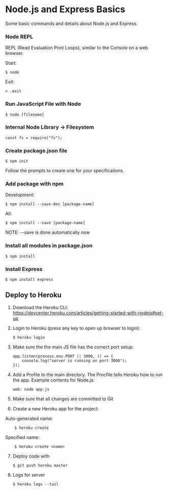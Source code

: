 # Node.js and Express Basics

Some basic commands and details about Node.js and Express.

### Node REPL

REPL (Read Evaluation Print Loops), similar to the Console on a web browser.

Start:

    $ node

Exit:

    > .exit

### Run JavaScript File with Node

    $ node [filename]

### Internal Node Library -> Filesystem

    const fs = require("fs");

### Create package.json file

    $ npm init

Follow the prompts to create one for your specifications.

### Add package with npm

Development:

    $ npm install --save-dev [package-name]

All:

    $ npm install --save [package-name]

NOTE: --save is done automatically now

### Install all modules in package.json

    $ npm install

### Install Express

    $ npm install express

## Deploy to Heroku

1.  Download the Heroku CLI: https://devcenter.heroku.com/articles/getting-started-with-nodejs#set-up

2.  Login to Heroku (press any key to open up browser to login):

        $ heroku login

3.  Make sure the the main JS file has the correct port setup:

        app.listen(process.env.PORT || 3000, () => {
            console.log("server is running on port 3000");
        });

4.  Add a Profile to the main directory. The Procfile tells Heroku how to run the app. Example contents for Node.js:

        web: node app.js

5.  Make sure that all changes are committed to Git

6.  Create a new Heroku app for the project:

Auto-generated name:

        $ heroku create

Specified name:

        $ heroku create <name>

7.  Deploy code with

        $ git push heroku master

8.  Logs for server

        $ heroku logs --tail
